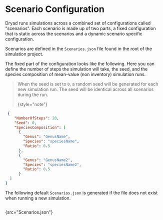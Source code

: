 # Scenario Configuration



Dryad runs simulations across a combined set of configurations called "scenarios". Each scenario is made up of two parts,
a fixed configuration that is static across the scenarios and a dynamic scenario specific configuration.

Scenarios are defined in the `Scenarios.json` file found in the root of the simulation project.

The fixed part of the configuration looks like the following. Here you can define the number of steps the simulation will take,
the seed, and the species composition of mean-value (non inventory) simulation runs. 

> When the seed is set to `0`, a random seed will be generated for each new simulation run. 
> The seed will be identical across all scenarios during the run.
>
> {style="note"}

```JSON
 {
    "NumberOfSteps": 20,
    "Seed": 0,
    "SpeciesComposition": [
      {
        "Genus": "GenusName",
        "Species": "speciesName",
        "Ratio": 0.5
      },
      {
        "Genus": "GenusName2",
        "Species": "speciesName2",
        "Ratio": 0.5
      }    
  ]
}
```

The following default `Scenarios.json` is generated if the file does not exist when running a new simulation.
```JSON 
```
{src="Scenarios.json"}

